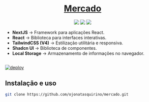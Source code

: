 # <div align="center"><a href='https://mercado-lista.vercel.app'>Mercado</a></div>

<p align="center">
  <image
  src="https://img.shields.io/github/languages/count/ojonatasquirino/mercado"
  />
  <image
  src="https://img.shields.io/github/languages/top/ojonatasquirino/mercado"
  />
  <image
  src="https://img.shields.io/github/last-commit/ojonatasquirino/mercado"
  />

</p>

- **NextJS** → Framework para aplicações React.
- **React** → Biblioteca para interfaces interativas.
- **TailwindCSS (V4)** → Estilização utilitária e responsiva.
- **Shadcn UI** → Biblioteca de componentes.
- **Local Storage** → Armazenamento de informações no navegador.

##

[![deploy](https://vercel.com/button)](https://mercado-lista.vercel.app)

## Instalação e uso

```bash
git clone https://github.com/ojonatasquirino/mercado.git

```
